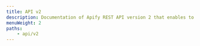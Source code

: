 ```yaml
---
title: API v2
description: Documentation of Apify REST API version 2 that enables to manage, build and run actors, and manage associated resources like storage.
menuWeight: 2
paths:
    - api/v2
---
```


